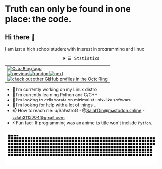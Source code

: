 # Truth can only be found in one place: the code.
## Hi there 👋
I am just a high school student with interest in programming and linux

<details align="center">
  <summary> <samp>&#9776; Statistics</samp></summary>
    <p align="center">
      <img align='left' src="https://github-readme-stats.vercel.app/api?username=salahdin-ahmed&count_private=true&theme=tokyonight&showicons=true" width="380">
      <img src="https://github-readme-stats.vercel.app/api/top-langs/?username=salahdin-ahmed&langs_count=5&theme=tokyonight&layout=compact" height="150">
    </p>
</details>
      
      
<table align="center"><tbody><tr><td><a href="https://octo-ring.com/"><img src="https://octo-ring.com/static/img/widget/top.png" width="99%" alt="Octo Ring logo" align="top"></a><br><a href="https://octo-ring.com/p/salahdin-ahmed/prev"><img src="https://octo-ring.com/static/img/widget/prev.png" width="33%" alt="previous" align="top" title="previous profile"></a><a href="https://octo-ring.com/p/salahdin-ahmed/random"><img src="https://octo-ring.com/static/img/widget/random.png" width="33%" alt="random" align="top" title="random profile"></a><a href="https://octo-ring.com/p/salahdin-ahmed/next"><img src="https://octo-ring.com/static/img/widget/next.png" width="33%" alt="next" align="top" title="next profile"></a><br><a href="https://octo-ring.com/"><img src="https://octo-ring.com/static/img/widget/bottom.png" width="99%" alt="check out other GitHub profiles in the Octo Ring" align="top"></a></td></tr></tbody></table>
  
- 🔭 I’m currently working on my Linux distro
- 🌱 I’m currently learning Python and C/C++
- 👯 I’m looking to collaborate on minimalist unix-like software
- 🤔 I’m looking for help with a lot of things ...
- 📫 How to reach me: u/SalastroG - @SalahDin@mastodon.online - salah2112004@gmail.com
- ⚡ Fun fact: If programming was an anime its title won't include `Python`.

![Snake eats my GitHub history](https://raw.githubusercontent.com/salahdin-ahmed/salahdin-ahmed/output/github-snake.svg)

